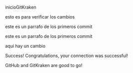 inicioGitKraken


esto es para verificar los cambios


<p>este es un parrafo de los primeros commit</p>

<p>este es un parrafo de los primeros commit</p>



aqui hay un cambio


Success!
Congratulations, your connection was successful!

GitHub and GitKraken are good to go!